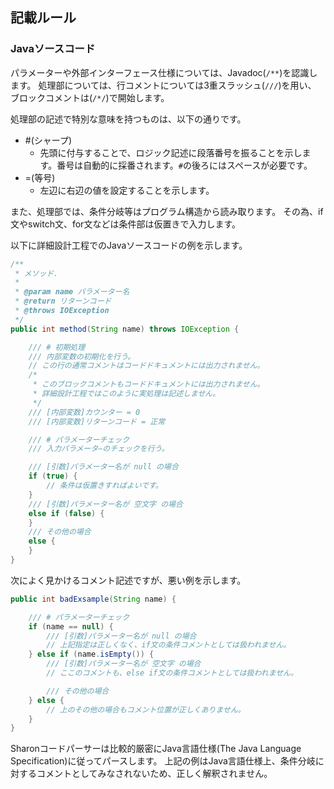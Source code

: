 ## 記載ルール
### Javaソースコード
パラメーターや外部インターフェース仕様については、Javadoc(`/**`)を認識します。
処理部については、行コメントについては3重スラッシュ(`///`)を用い、
ブロックコメントは(`/*/`)で開始します。

処理部の記述で特別な意味を持つものは、以下の通りです。
- \#(シャープ)
    - 先頭に付与することで、ロジック記述に段落番号を振ることを示します。番号は自動的に採番されます。`#`の後ろにはスペースが必要です。
- \=(等号)
    - 左辺に右辺の値を設定することを示します。

また、処理部では、条件分岐等はプログラム構造から読み取ります。
その為、if文やswitch文、for文などは条件部は仮置きで入力します。

以下に詳細設計工程でのJavaソースコードの例を示します。

```java
/**
 * メソッド.
 * 
 * @param name パラメーター名
 * @return リターンコード
 * @throws IOException
 */
public int method(String name) throws IOException {

    /// # 初期処理
    /// 内部変数の初期化を行う。
    // この行の通常コメントはコードドキュメントには出力されません。
    /*
     * このブロックコメントもコードドキュメントには出力されません。
     * 詳細設計工程ではこのように実処理は記述しません。
     */
    /// [内部変数]カウンター = 0
    /// [内部変数]リターンコード = 正常

    /// # パラメーターチェック
    /// 入力パラメータ―のチェックを行う。

    /// [引数]パラメーター名が null の場合
    if (true) {
        // 条件は仮置きすればよいです。
    }
    /// [引数]パラメーター名が 空文字 の場合
    else if (false) {
    }
    /// その他の場合
    else {
    }
}
```

次によく見かけるコメント記述ですが、悪い例を示します。
```java
public int badExsample(String name) {

    /// # パラメーターチェック
    if (name == null) {
        /// [引数]パラメーター名が null の場合
        // 上記指定は正しくなく、if文の条件コメントとしては扱われません。
    } else if (name.isEmpty()) {
        /// [引数]パラメーター名が 空文字 の場合
        // ここのコメントも、else if文の条件コメントとしては扱われません。

        /// その他の場合
    } else {
        // 上のその他の場合もコメント位置が正しくありません。
    }
}
```
Sharonコードパーサーは比較的厳密にJava言語仕様(The Java Language Specification)に従ってパースします。
上記の例はJava言語仕様上、条件分岐に対するコメントとしてみなされないため、正しく解釈されません。
